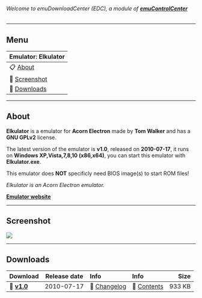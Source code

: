 ###### Welcome to emuDownloadCenter (EDC), a module of [**emuControlCenter**](https://github.com/PhoenixInteractiveNL/emuControlCenter/wiki/)
***
## Menu
| **Emulator: Elkulator** |
|:---------|
| :clipboard: [About](#about) |
| :sunrise: [Screenshot](#screenshot) |
| :floppy_disk: [Downloads](#downloads) |
***
## About
**Elkulator** is a emulator for **Acorn Electron** made by **Tom Walker** and has a **GNU GPLv2** license.

The latest version of the emulator is **v1.0**, released on **2010-07-17**, it runs on **Windows XP,Vista,7,8,10 (x86,x64)**, you can start this emulator with **Elkulator.exe**.

This emulator does **NOT** specificly need BIOS image(s) to start ROM files!

_Elkulator is an Acorn Electron emulator._

[**Emulator website**](http://elkulator.acornelectron.co.uk/)
***
## Screenshot
![](https://raw.githubusercontent.com/PhoenixInteractiveNL/emuDownloadCenter/master/hooks/elkulator/screen.jpg)
***
## Downloads
| Download | Release date  | Info       | Info       | Size       |
|:---------|:-------------:|:-----------|:-----------|-----------:|
| :floppy_disk: [**v1.0**](https://github.com/PhoenixInteractiveNL/edc-repo0003/raw/master/elkulator/1.0.7z) | 2010-07-17 | :page_facing_up: [Changelog](https://github.com/PhoenixInteractiveNL/edc-repo0003/blob/master/elkulator/1.0_changelog.txt) | :mag_right: [Contents](https://github.com/PhoenixInteractiveNL/edc-repo0003/blob/master/elkulator/1.0_contents.txt) | 933 KB |
